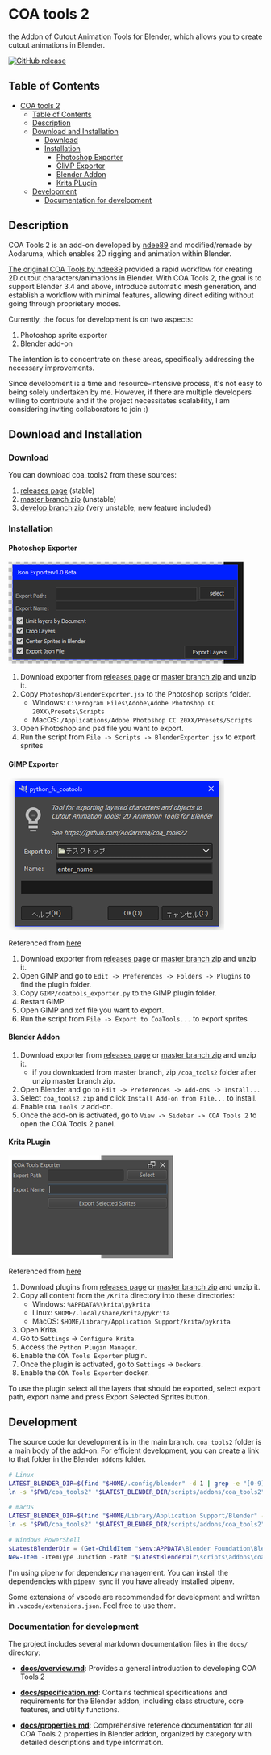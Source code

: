 <!-- <img src="./assets/coa_tools_logo.png" width="250"> -->

# COA tools 2

the Addon of Cutout Animation Tools for Blender, which allows you to create cutout animations in Blender.

[![GitHub release](https://img.shields.io/github/release/Aodaruma/coa_tools2.svg)](https://github.com/Aodaruma/coa_tools2/releases)

## Table of Contents

- [COA tools 2](#coa-tools-2)
  - [Table of Contents](#table-of-contents)
  - [Description](#description)
  - [Download and Installation](#download-and-installation)
    - [Download](#download)
    - [Installation](#installation)
      - [Photoshop Exporter](#photoshop-exporter)
      - [GIMP Exporter](#gimp-exporter)
      - [Blender Addon](#blender-addon)
      - [Krita PLugin](#krita-plugin)
  - [Development](#development)
    - [Documentation for development](#documentation-for-development)

## Description

COA Tools 2 is an add-on developed by [ndee89](https://github.com/ndee85) and modified/remade by Aodaruma, which enables 2D rigging and animation within Blender.

[The original COA Tools by ndee89](https://github.com/ndee85/coa_tools) provided a rapid workflow for creating 2D cutout characters/animations in Blender. With COA Tools 2, the goal is to support Blender 3.4 and above, introduce automatic mesh generation, and establish a workflow with minimal features, allowing direct editing without going through proprietary modes.

Currently, the focus for development is on two aspects:

1. Photoshop sprite exporter
2. Blender add-on

The intention is to concentrate on these areas, specifically addressing the necessary improvements.

Since development is a time and resource-intensive process, it's not easy to being solely undertaken by me. However, if there are multiple developers willing to contribute and if the project necessitates scalability, I am considering inviting collaborators to join :)

## Download and Installation

### Download

You can download coa_tools2 from these sources:

1. [releases page](https://github.com/Aodaruma/coa_tools2/releases) (stable)
2. [master branch zip](https://github.com/Aodaruma/coa_tools2/archive/refs/heads/master.zip) (unstable)
3. [develop branch zip](https://github.com/Aodaruma/coa_tools2/archive/refs/heads/develop.zip) (very unstable; new feature included)

### Installation

#### Photoshop Exporter

![Photoshop Exporter](./assets/PS_exporter.png)

1. Download exporter from [releases page](https://github.com/Aodaruma/coa_tools2/releases) or [master branch zip](https://github.com/Aodaruma/coa_tools2/archive/refs/heads/master.zip) and unzip it.
2. Copy `Photoshop/BlenderExporter.jsx` to the Photoshop scripts folder.
    - Windows: `C:\Program Files\Adobe\Adobe Photoshop CC 20XX\Presets\Scripts`
    - MacOS: `/Applications/Adobe Photoshop CC 20XX/Presets/Scripts`
3. Open Photoshop and psd file you want to export.
4. Run the script from `File -> Scripts -> BlenderExporter.jsx` to export sprites

#### GIMP Exporter

![GIMP Exporter](./assets/GIMP_exporter.png)

Referenced from [here](https://docs.gimp.org/en/install-script-fu.html)

1. Download exporter from [releases page](https://github.com/Aodaruma/coa_tools2/releases) or [master branch zip](https://github.com/Aodaruma/coa_tools2/archive/refs/heads/master.zip) and unzip it.
2. Open GIMP and go to `Edit -> Preferences -> Folders -> Plugins` to find the plugin folder.
3. Copy `GIMP/coatools_exporter.py` to the GIMP plugin folder.
4. Restart GIMP.
5. Open GIMP and xcf file you want to export.
6. Run the script from `File -> Export to CoaTools...` to export sprites

#### Blender Addon

1. Download exporter from [releases page](https://github.com/Aodaruma/coa_tools2/releases) or [master branch zip](https://github.com/Aodaruma/coa_tools2/archive/refs/heads/master.zip) and unzip it.
    - if you downloaded from master branch, zip `/coa_tools2` folder after unzip master branch zip.
2. Open Blender and go to `Edit -> Preferences -> Add-ons -> Install...`
3. Select `coa_tools2.zip` and click `Install Add-on from File...` to install.
4. Enable `COA Tools 2` add-on.
5. Once the add-on is activated, go to `View -> Sidebar -> COA Tools 2` to open the COA Tools 2 panel.

#### Krita PLugin

![Krita Plugin](./assets/Krita_exporter.png)

Referenced from [here](https://docs.krita.org/en/user_manual/python_scripting/install_custom_python_plugin.html)

1. Download plugins from [releases page](https://github.com/Aodaruma/coa_tools2/releases) or [master branch zip](https://github.com/Aodaruma/coa_tools2/archive/refs/heads/master.zip) and unzip it.
2. Copy all content from the `/Krita` directory into these directories:
    - Windows: `%APPDATA%\krita\pykrita`
    - Linux: `$HOME/.local/share/krita/pykrita`
    - MacOS: `$HOME/Library/Application Support/krita/pykrita`
3. Open Krita.
4. Go to `Settings` -> `Configure Krita`.
5. Access the `Python Plugin Manager`.
6. Enable the `COA Tools Exporter` plugin.
7. Once the plugin is activated, go to `Settings` -> `Dockers`.
8. Enable the `COA Tools Exporter` docker.

To use the plugin select all the layers that should be exported, select export path, export name and press
Export Selected Sprites button.

## Development

The source code for development is in the main branch. `coa_tools2` folder is a main body of the add-on. For efficient development, you can create a link to that folder in the Blender `addons` folder.

``` bash
# Linux
LATEST_BLENDER_DIR=$(find "$HOME/.config/blender" -d 1 | grep -e "[0-9]\.[0-9]" | sort -rh | head -n 1)
ln -s "$PWD/coa_tools2" "$LATEST_BLENDER_DIR/scripts/addons/coa_tools2"
```

``` bash
# macOS
LATEST_BLENDER_DIR=$(find "$HOME/Library/Application Support/Blender" -d 1 | grep -e "[0-9]\.[0-9]" | sort -rh | head -n 1)
ln -s "$PWD/coa_tools2" "$LATEST_BLENDER_DIR/scripts/addons/coa_tools2"
```

```powershell
# Windows PowerShell
$LatestBlenderDir = (Get-ChildItem "$env:APPDATA\Blender Foundation\Blender" -Directory | Where-Object { $_.Name -match "[0-9]\.[0-9]" } | Sort-Object -Descending | Select-Object -First 1).FullName
New-Item -ItemType Junction -Path "$LatestBlenderDir\scripts\addons\coa_tools2" -Value "$(Get-Location)\coa_tools2"
```

I'm using pipenv for dependency management. You can install the dependencies with `pipenv sync` if you have already installed pipenv.

Some extensions of vscode are recommended for development and written in `.vscode/extensions.json`. Feel free to use them.

### Documentation for development

The project includes several markdown documentation files in the `docs/` directory:

- **[docs/overview.md](https://github.com/Aodaruma/coa_tools2/blob/master/docs/overview.md)**: Provides a general introduction to developing COA Tools 2

- **[docs/specification.md](https://github.com/Aodaruma/coa_tools2/blob/master/docs/specification.md)**: Contains technical specifications and requirements for the Blender addon, including class structure, core features, and utility functions.

- **[docs/properties.md](https://github.com/Aodaruma/coa_tools2/blob/master/docs/properties.md)**: Comprehensive reference documentation for all COA Tools 2 properties in Blender addon, organized by category with detailed descriptions and type information.
